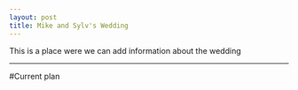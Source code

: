 ```yaml
---
layout: post
title: Mike and Sylv's Wedding
---
```

This is a place were we can add information about the wedding

---

#Current plan


